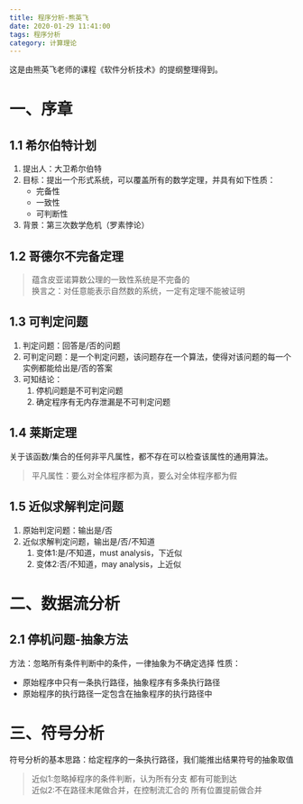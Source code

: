 ```yaml
---
title: 程序分析-熊英飞
date: 2020-01-29 11:41:00 
tags: 程序分析
category: 计算理论
---
```

这是由熊英飞老师的课程《软件分析技术》的提纲整理得到。  
# 一、序章
## 1.1 希尔伯特计划
1. 提出人：大卫希尔伯特
2. 目标：提出一个形式系统，可以覆盖所有的数学定理，并具有如下性质：
    - 完备性
    - 一致性
    - 可判断性
3. 背景：第三次数学危机（罗素悖论）

## 1.2 哥德尔不完备定理
> 蕴含皮亚诺算数公理的一致性系统是不完备的<br/>
> 换言之：对任意能表示自然数的系统，一定有定理不能被证明

## 1.3 可判定问题
1. 判定问题：回答是/否的问题
2. 可判定问题：是一个判定问题，该问题存在一个算法，使得对该问题的每一个实例都能给出是/否的答案
3. 可知结论：
    1. 停机问题是不可判定问题
    2. 确定程序有无内存泄漏是不可判定问题
 
## 1.4 莱斯定理
关于该函数/集合的任何非平凡属性，都不存在可以检查该属性的通用算法。
> 平凡属性：要么对全体程序都为真，要么对全体程序都为假

## 1.5 近似求解判定问题
1. 原始判定问题：输出是/否
2. 近似求解判定问题，输出是/否/不知道
    1. 变体1:是/不知道，must analysis，下近似
    2. 变体2:否/不知道，may analysis，上近似

# 二、数据流分析
## 2.1 停机问题-抽象方法
方法：忽略所有条件判断中的条件，一律抽象为不确定选择
性质：
- 原始程序中只有一条执行路径，抽象程序有多条执行路径
- 原始程序的执行路径一定包含在抽象程序的执行路径中

# 三、符号分析
符号分析的基本思路：给定程序的一条执行路径，我们能推出结果符号的抽象取值
> 近似1:忽略掉程序的条件判断，认为所有分支 都有可能到达<br/>
> 近似2:不在路径末尾做合并，在控制流汇合的 所有位置提前做合并

